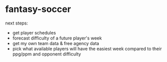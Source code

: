 # fantasy-soccer

next steps:
 - get player schedules
 - forecast difficulty of a future player's week
 - get my own team data & free agency data
 - pick what available players will have the easiest week compared to their ppg/ppm and opponent difficulty